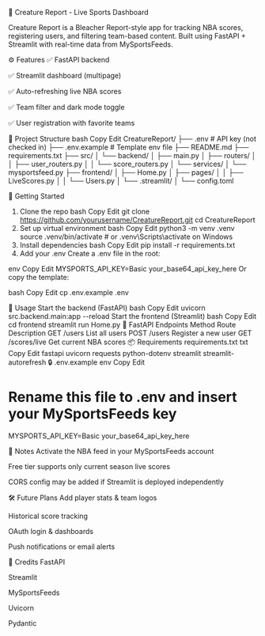 🏀 Creature Report - Live Sports Dashboard

Creature Report is a Bleacher Report-style app for tracking NBA scores, registering users, and filtering team-based content. Built using FastAPI + Streamlit with real-time data from MySportsFeeds.

⚙️ Features
✅ FastAPI backend

✅ Streamlit dashboard (multipage)

✅ Auto-refreshing live NBA scores

✅ Team filter and dark mode toggle

✅ User registration with favorite teams

📁 Project Structure
bash
Copy
Edit
CreatureReport/
├── .env                     # API key (not checked in)
├── .env.example             # Template env file
├── README.md
├── requirements.txt
├── src/
│   └── backend/
│       ├── main.py
│       ├── routers/
│       │   ├── user_routers.py
│       │   └── score_routers.py
│       └── services/
│           └── mysportsfeed.py
├── frontend/
│   ├── Home.py
│   ├── pages/
│   │   ├── LiveScores.py
│   │   └── Users.py
│   └── .streamlit/
│       └── config.toml

🚀 Getting Started
1. Clone the repo
bash
Copy
Edit
git clone https://github.com/yourusername/CreatureReport.git
cd CreatureReport
2. Set up virtual environment
bash
Copy
Edit
python3 -m venv .venv
source .venv/bin/activate    # or .venv\Scripts\activate on Windows
3. Install dependencies
bash
Copy
Edit
pip install -r requirements.txt
4. Add your .env
Create a .env file in the root:

env
Copy
Edit
MYSPORTS_API_KEY=Basic your_base64_api_key_here
Or copy the template:

bash
Copy
Edit
cp .env.example .env

🧠 Usage
Start the backend (FastAPI)
bash
Copy
Edit
uvicorn src.backend.main:app --reload
Start the frontend (Streamlit)
bash
Copy
Edit
cd frontend
streamlit run Home.py
🔗 FastAPI Endpoints
Method	Route	Description
GET	/users	List all users
POST	/users	Register a new user
GET	/scores/live	Get current NBA scores
📦 Requirements
requirements.txt
txt
Copy
Edit
fastapi
uvicorn
requests
python-dotenv
streamlit
streamlit-autorefresh
🔒 .env.example
env
Copy
Edit
# Rename this file to .env and insert your MySportsFeeds key
MYSPORTS_API_KEY=Basic your_base64_api_key_here

📌 Notes
Activate the NBA feed in your MySportsFeeds account

Free tier supports only current season live scores

CORS config may be added if Streamlit is deployed independently

🛠 Future Plans
Add player stats & team logos

Historical score tracking

OAuth login & dashboards

Push notifications or email alerts

🤝 Credits
FastAPI

Streamlit

MySportsFeeds

Uvicorn

Pydantic
